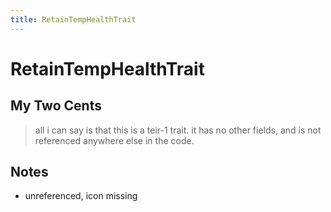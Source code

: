 ```yaml
---
title: RetainTempHealthTrait
---
```

<!-- end front matter -->
# RetainTempHealthTrait 

## My Two Cents
> all i can say is that this is a teir-1 trait. it has no other fields, and is not referenced anywhere else in the code.

## Notes
* unreferenced, icon missing